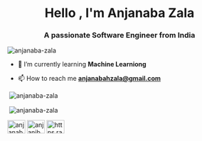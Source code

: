 <h1 align="center">Hello , I'm Anjanaba Zala</h1>
<h3 align="center">A passionate Software Engineer from India</h3>

<p align="left"> <img src="https://komarev.com/ghpvc/?username=anjanaba-zala&label=Profile%20views&color=0e75b6&style=flat" alt="anjanaba-zala" /> </p>

- 🌱 I’m currently learning **Machine Learniong**

- 📫 How to reach me **anjanabahzala@gmail.com**


<p>&nbsp;<img align="center" src="https://github-readme-stats.vercel.app/api?username=anjanaba-zala&show_icons=true&locale=en" alt="anjanaba-zala" /></p>



<p>&nbsp;<img align="center" src="https://github-readme-stats.vercel.app/api?username=anjanaba-zala&show_icons=true&locale=en" alt="anjanaba-zala" /></p>

<p align="left">
<a href="https://linkedin.com/in/anjanaba zala" target="blank"><img align="center" src="https://raw.githubusercontent.com/rahuldkjain/github-profile-readme-generator/master/src/images/icons/Social/linked-in-alt.svg" alt="anjanaba zala" height="30" width="40" /></a>
<a href="https://fb.com/anjaniba zala" target="blank"><img align="center" src="https://raw.githubusercontent.com/rahuldkjain/github-profile-readme-generator/master/src/images/icons/Social/facebook.svg" alt="anjaniba zala" height="30" width="40" /></a>
<a href="https://instagram.com/https.ranaba" target="blank"><img align="center" src="https://raw.githubusercontent.com/rahuldkjain/github-profile-readme-generator/master/src/images/icons/Social/instagram.svg" alt="https.ranaba" height="30" width="40" /></a>
</p>




